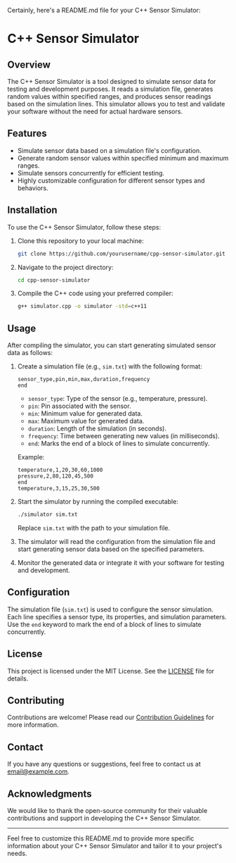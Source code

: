 Certainly, here's a README.md file for your C++ Sensor Simulator:

# C++ Sensor Simulator

## Overview

The C++ Sensor Simulator is a tool designed to simulate sensor data for testing and development purposes. It reads a simulation file, generates random values within specified ranges, and produces sensor readings based on the simulation lines. This simulator allows you to test and validate your software without the need for actual hardware sensors.

## Features

- Simulate sensor data based on a simulation file's configuration.
- Generate random sensor values within specified minimum and maximum ranges.
- Simulate sensors concurrently for efficient testing.
- Highly customizable configuration for different sensor types and behaviors.

## Installation

To use the C++ Sensor Simulator, follow these steps:

1. Clone this repository to your local machine:

   ```bash
   git clone https://github.com/yourusername/cpp-sensor-simulator.git
   ```

2. Navigate to the project directory:

   ```bash
   cd cpp-sensor-simulator
   ```

3. Compile the C++ code using your preferred compiler:

   ```bash
   g++ simulator.cpp -o simulator -std=c++11
   ```

## Usage

After compiling the simulator, you can start generating simulated sensor data as follows:

1. Create a simulation file (e.g., `sim.txt`) with the following format:

   ```
   sensor_type,pin,min,max,duration,frequency
   end
   ```

   - `sensor_type`: Type of the sensor (e.g., temperature, pressure).
   - `pin`: Pin associated with the sensor.
   - `min`: Minimum value for generated data.
   - `max`: Maximum value for generated data.
   - `duration`: Length of the simulation (in seconds).
   - `frequency`: Time between generating new values (in milliseconds).
   - `end`: Marks the end of a block of lines to simulate concurrently.

   Example:
   ```
   temperature,1,20,30,60,1000
   pressure,2,80,120,45,500
   end
   temperature,3,15,25,30,500
   ```

2. Start the simulator by running the compiled executable:

   ```bash
   ./simulator sim.txt
   ```

   Replace `sim.txt` with the path to your simulation file.

3. The simulator will read the configuration from the simulation file and start generating sensor data based on the specified parameters.

4. Monitor the generated data or integrate it with your software for testing and development.

## Configuration

The simulation file (`sim.txt`) is used to configure the sensor simulation. Each line specifies a sensor type, its properties, and simulation parameters. Use the `end` keyword to mark the end of a block of lines to simulate concurrently.

## License

This project is licensed under the MIT License. See the [LICENSE](LICENSE) file for details.

## Contributing

Contributions are welcome! Please read our [Contribution Guidelines](CONTRIBUTING.md) for more information.

## Contact

If you have any questions or suggestions, feel free to contact us at [email@example.com](mailto:email@example.com).

## Acknowledgments

We would like to thank the open-source community for their valuable contributions and support in developing the C++ Sensor Simulator.

---

Feel free to customize this README.md to provide more specific information about your C++ Sensor Simulator and tailor it to your project's needs.
